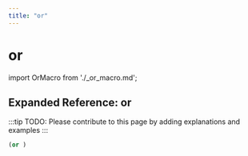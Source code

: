 ```yaml
---
title: "or"
---
```


# or

import OrMacro from './_or_macro.md';

<OrMacro />

## Expanded Reference: or

:::tip
TODO: Please contribute to this page by adding explanations and examples
:::

```lisp
(or )
```
